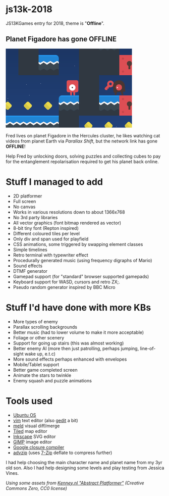 # js13k-2018
JS13KGames entry for 2018, theme is "**Offline**".

## Planet Figadore has gone OFFLINE

![Planet Figadore has gone OFFLINE](big_screenshot.png?raw=true "Planet Figadore has gone OFFLINE")

Fred lives on planet Figadore in the Hercules cluster, he likes watching cat videos from planet Earth via _Parallax Shift_, but the network link has gone **OFFLINE**!

Help Fred by unlocking doors, solving puzzles and collecting cubes to pay for the entanglement repolarisation required to get his planet back online.

# Stuff I managed to add
* 2D platformer
* Full screen
* No canvas
* Works in various resolutions down to about 1366x768
* No 3rd party libraries
* All vector graphics (font bitmap rendered as vector)
* 8-bit tiny font (Repton inspired)
* Different coloured tiles per level
* Only div and span used for playfield
* CSS animations, some triggered by swapping element classes
* Simple timelines
* Retro terminal with typewriter effect
* Procedurally generated music (using frequency digraphs of Mario)
* Sound effects
* DTMF generator
* Gamepad support (for "standard" browser supported gamepads)
* Keyboard support for WASD, cursors and retro ZX;.
* Pseudo random generator inspired by BBC Micro

# Stuff I'd have done with more KBs
* More types of enemy
* Parallax scrolling backgrounds
* Better music (had to lower volume to make it more acceptable)
* Foliage or other scenery
* Support for going up stairs (this was almost working)
* Better enemy AI (more then just patrolling, perhaps jumping, line-of-sight wake up, e.t.c)
* More sound effects perhaps enhanced with envelopes
* Mobile/Tablet support
* Better game completed screen
* Animate the stars to twinkle
* Enemy squash and puzzle animations

# Tools used
* [Ubuntu OS](https://www.ubuntu.com/)
* [vim](https://github.com/vim) text editor (also [gedit](https://github.com/GNOME/gedit) a bit)
* [meld](https://github.com/GNOME/meld) visual diff/merge
* [Tiled](https://github.com/bjorn/tiled) map editor
* [Inkscape](https://github.com/inkscape/inkscape) SVG editor
* [GIMP](https://github.com/GNOME/gimp) image editor
* [Google closure compiler](https://closure-compiler.appspot.com/home)
* [advzip](https://github.com/amadvance/advancecomp) (uses [7-Zip](https://sourceforge.net/projects/sevenzip/files/7-Zip/) deflate to compress further)

I had help choosing the main character name and planet name from my 3yr old son.
Also I had help designing some levels and play testing from Jessica Vines.

_Using some assets from [Kenney.nl "Abstract Platformer"](https://kenney.nl/assets/abstract-platformer) (Creative Commons Zero, CC0 license)_
